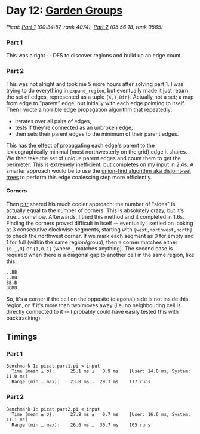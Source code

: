 # Day 12: [Garden Groups](https://adventofcode.com/2024/day/12)
*Picat: [Part 1](https://github.com/DestyNova/advent_of_code_2024/blob/main/12/part1.pi) (00:34:57, rank 4074), [Part 2](https://github.com/DestyNova/advent_of_code_2024/blob/main/12/part2.pi) (05:56:18, rank 9565)*

### Part 1

This was alright -- DFS to discover regions and build up an edge count.

### Part 2

This was not alright and took me 5 more hours after solving part 1. I was trying to do everything in `expand_region`, but eventually made it just return the set of edges, represented as a tuple `{X,Y,Dir}`. Actually not a set; a map from edge to "parent" edge, but initially with each edge pointing to itself. Then I wrote a horrible edge propagation algorithm that repeatedly:

* iterates over all pairs of edges,
* tests if they're connected as an unbroken edge,
* then sets their parent edges to the minimum of their parent edges.

This has the effect of propagating each edge's parent to the lexicographically minimal (most northwesterly on the grid) edge it shares. We then take the set of unique parent edges and count them to get the perimeter. This is extremely inefficient, but completes on my input in 2.4s. A smarter approach would be to use the [union-find algorithm aka disjoint-set trees](https://en.wikipedia.org/wiki/Disjoint-set_data_structure) to perform this edge coalescing step more efficiently.

#### Corners

Then [pitr](https://www.twitch.tv/pitrapen) shared his much cooler approach: the number of "sides" is actually equal to the number of corners. This is absolutely crazy, but it's true... somehow. Afterwards, I tried this method and it completed in 1.6s. Finding the corners proved difficult in itself -- eventually I settled on looking at 3 consecutive clockwise segments, starting with `{west,northwest,north}` to check the northwest corner. If we mark each segment as 0 for empty and 1 for full (within the same region/group), then a corner matches either `{0,_,0}` or `{1,0,1}` (where `_` matches anything). The second case is required when there is a diagonal gap to another cell in the same region, like this:

```
..BB
..BB
BB.B
BBBB
```

So, it's a corner if the cell on the opposite (diagonal) side is not inside this region, or if it's more than two moves away (i.e. no neighbouring cell is directly connected to it -- I probably could have easily tested this with backtracking).

## Timings

### Part 1

```
Benchmark 1: picat part1.pi < input
  Time (mean ± σ):      25.1 ms ±   0.9 ms    [User: 14.0 ms, System: 11.0 ms]
  Range (min … max):    23.8 ms …  29.3 ms    117 runs
``` 

### Part 2

```
Benchmark 1: picat part2.pi < input
  Time (mean ± σ):      27.8 ms ±   0.7 ms    [User: 16.6 ms, System: 11.1 ms]
  Range (min … max):    26.6 ms …  30.7 ms    105 runs
``` 
